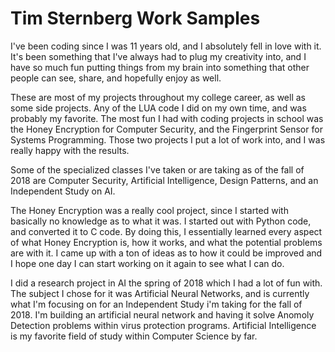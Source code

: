 # Tim Sternberg Work Samples

I've been coding since I was 11 years old, and I absolutely fell in love with it. It's been something that I've always had to plug my creativity into, and I have so much fun putting things from my brain into something that other people can see, share, and hopefully enjoy as well.

These are most of my projects throughout my college career, as well as some side projects. Any of the LUA code I did on my own time, and was probably my favorite. The most fun I had with coding projects in school was the Honey Encryption for Computer Security, and the Fingerprint Sensor for Systems Programming. Those two projects I put a lot of work into, and I was really happy with the results.

Some of the specialized classes I've taken or are taking as of the fall of 2018 are Computer Security, Artificial Intelligence, Design Patterns, and an Independent Study on AI.

The Honey Encryption was a really cool project, since I started with basically no knowledge as to what it was. I started out with Python code, and converted it to C code. By doing this, I essentially learned every aspect of what Honey Encryption is, how it works, and what the potential problems are with it. I came up with a ton of ideas as to how it could be improved and I hope one day I can start working on it again to see what I can do.

I did a research project in AI the spring of 2018 which I had a lot of fun with. The subject I chose for it was Artificial Neural Networks, and is currently what I'm focusing on for an Independent Study i'm taking for the fall of 2018. I'm building an artificial neural network and having it solve Anomoly Detection problems within virus protection programs. Artificial Intelligence is my favorite field of study within Computer Science by far.
